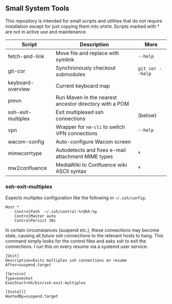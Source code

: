 ## Small System Tools

This repository is intended for small scripts and utilities that do not require installation except for just copying them into `$PATH`. Scripts marked with † are not in active use and maintenance. 

| Script             | Description                                            | More             |
|--------------------|--------------------------------------------------------|------------------|
| fetch-and-link     | Move file and replace with symlink                     | `--help`         |
| git-cor            | Synchronously checkout submodules                      | `git cor --help` |
| keyboard-overview  | Current keyboard map                                   |                  |
| pmvn               | Run Maven in the nearest ancestor directory with a POM |                  |
| ssh-exit-multiplex | Exit multiplexed ssh connections                       | (below)          |
| vpn                | Wrapper for `nm-cli` to switch VPN connections         | `--help`         |
| wacom-config       | Auto-configure Wacom screen                            |                  |
| mimecorrtype       | Autodetects and fixes e-mail attachment MIME types     | †                |
| mw2confluence      | MediaWiki to Confluence wiki ASCII syntax              | †                |



### ssh-exit-multiplex

Expects multiplex configuration like the following in `~/.ssh/config`:

```
Host *
    ControlPath  ~/.ssh/control-%r@%h:%p
    ControlMaster auto
    ControlPersist 30s
```

In certain circumstances (suspend etc.), these connections may become stale, causing all _future_ ssh connections to the relevant hosts to hang. This command simply looks for the control files and asks ssh to exit the connections. I run this on every resume via a systemd user service:

```systemd
[Unit]
Description=Exits multiplex ssh connections on resume
After=suspend.target

[Service]
Type=oneshot
ExecStart=%h/bin/ssh-exit-multiplex

[Install]
WantedBy=suspend.target
```
